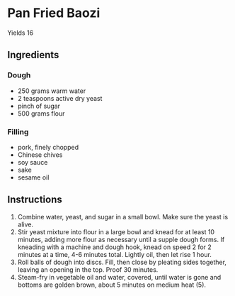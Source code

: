 # Pan Fried Baozi

Yields 16

## Ingredients

### Dough

- 250 grams warm water
- 2 teaspoons active dry yeast
- pinch of sugar
- 500 grams flour

### Filling

- pork, finely chopped
- Chinese chives
- soy sauce
- sake
- sesame oil

## Instructions

1. Combine water, yeast, and sugar in a small bowl. Make sure the yeast is alive.
2. Stir yeast mixture into flour in a large bowl and knead for at least 10 minutes, adding more flour as necessary until a supple dough forms. If kneading with a machine and dough hook, knead on speed 2 for 2 minutes at a time, 4-6 minutes total. Lightly oil, then let rise 1 hour.
3. Roll balls of dough into discs. Fill, then close by pleating sides together, leaving an opening in the top. Proof 30 minutes.
4. Steam-fry in vegetable oil and water, covered, until water is gone and bottoms are golden brown, about 5 minutes on medium heat (5).
